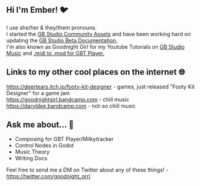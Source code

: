## Hi I'm Ember! 🐦
I use she/her & they/them pronouns.  
I started the [GB Studio Community Assets](https://github.com/DeerTears/GB-Studio-Community-Assets) and have been working hard on updating the [GB Studio Beta Documentation.](https://github.com/deertears/gb-studio-site)  
I'm also known as Goodnight Girl for my Youtube Tutorials on [GB Studio Music](https://youtu.be/cLQ3ybY_ACA) and [.midi to .mod for GBT Player.](https://youtu.be/4AxZqK9_jKE)

## Links to my other cool places on the internet 🌐
https://deertears.itch.io/footy-kit-designer - games, just released "Footy Kit Designer" for a game jam  
https://goodnightgirl.bandcamp.com - chill music  
https://daryldee.bandcamp.com - not-so chill music

## Ask me about... 💬
- Composing for GBT Player/Milkytracker
- Control Nodes in Godot
- Music Theory
- Writing Docs

Feel free to send me a DM on Twitter about any of these things! - https://twitter.com/goodnight_grrl
<!--
**DeerTears/DeerTears** is a ✨ _special_ ✨ repository because its `README.md` (this file) appears on your GitHub profile.
-->
